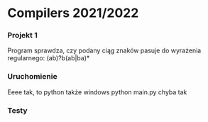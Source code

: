 # Compilers 2021/2022

### Projekt 1
Program sprawdza, czy podany ciąg znaków pasuje do wyrażenia regularnego: (ab)?b(ab|ba)*

### Uruchomienie
Eeee tak, to python także windows python main.py chyba tak

### Testy